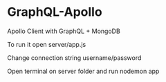 # GraphQL-Apollo
Apollo Client with GraphQL + MongoDB

To run it open server/app.js

Change connection string username/password

Open terminal on server folder and run nodemon app
